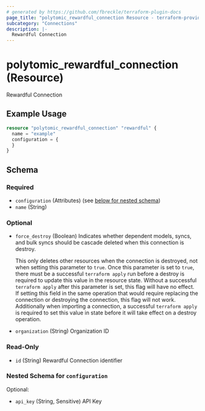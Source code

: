 ```yaml
---
# generated by https://github.com/fbreckle/terraform-plugin-docs
page_title: "polytomic_rewardful_connection Resource - terraform-provider-polytomic"
subcategory: "Connections"
description: |-
  Rewardful Connection
---
```


# polytomic_rewardful_connection (Resource)

Rewardful Connection

## Example Usage

```terraform
resource "polytomic_rewardful_connection" "rewardful" {
  name = "example"
  configuration = {
  }
}
```

<!-- schema generated by tfplugindocs -->
## Schema

### Required

- `configuration` (Attributes) (see [below for nested schema](#nestedatt--configuration))
- `name` (String)

### Optional

- `force_destroy` (Boolean) Indicates whether dependent models, syncs, and bulk syncs should be cascade
deleted when this connection is destroy.

  This only deletes other resources when the connection is destroyed, not when
setting this parameter to `true`. Once this parameter is set to `true`, there
must be a successful `terraform apply` run before a destroy is required to
update this value in the resource state. Without a successful `terraform apply`
after this parameter is set, this flag will have no effect. If setting this
field in the same operation that would require replacing the connection or
destroying the connection, this flag will not work. Additionally when importing
a connection, a successful `terraform apply` is required to set this value in
state before it will take effect on a destroy operation.
- `organization` (String) Organization ID

### Read-Only

- `id` (String) Rewardful Connection identifier

<a id="nestedatt--configuration"></a>
### Nested Schema for `configuration`

Optional:

- `api_key` (String, Sensitive) API Key


